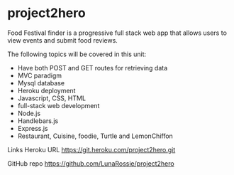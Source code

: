 # project2hero

Food Festival finder is a progressive full stack web app that allows users to view events and submit food reviews.

The following topics will be covered in this unit:
* Have both POST and GET routes for retrieving data
* MVC paradigm
* Mysql database
* Heroku deployment
* Javascript, CSS, HTML
* full-stack web development
* Node.js
* Handlebars.js
* Express.js
* Restaurant, Cuisine, foodie, Turtle and LemonChiffon

Links
Heroku URL
https://git.heroku.com/project2hero.git

GitHub repo
https://github.com/LunaRossie/project2hero

